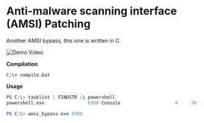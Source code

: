 # Anti-malware scanning interface (AMSI) Patching
Another AMSI bypass, this one is written in C.

![Demo Video](https://github.com/plackyhacker/amsi-bypass/blob/main/demo.gif "Demo")

**Compilation**

```
C:\> compile.bat
```

**Usage**

```powershell
PS C:\> tasklist | FINDSTR /i powershell
powershell.exe                8308 Console                    4     78,340 K

PS C:\> amsi_bypass.exe 8308
```
